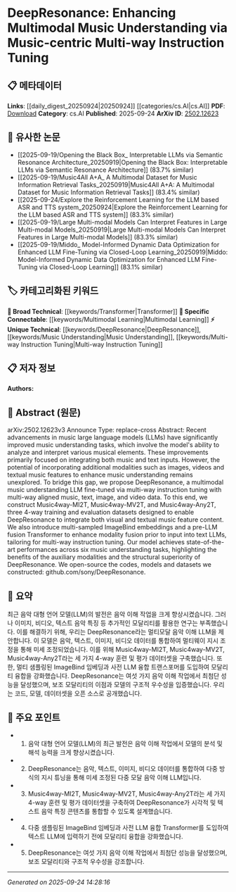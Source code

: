 <!-- KEYWORD_LINKING_METADATA:
{
  "processed_timestamp": "2025-09-24T14:28:16.911975",
  "vocabulary_version": "1.0",
  "selected_keywords": [
    "DeepResonance",
    "Multimodal Learning",
    "Transformer",
    "Music Understanding",
    "Multi-way Instruction Tuning"
  ],
  "rejected_keywords": [],
  "similarity_scores": {
    "DeepResonance": 0.8,
    "Multimodal Learning": 0.85,
    "Transformer": 0.75,
    "Music Understanding": 0.78,
    "Multi-way Instruction Tuning": 0.77
  },
  "extraction_method": "AI_prompt_based",
  "budget_applied": true,
  "candidates_json": {
    "candidates": [
      {
        "surface": "DeepResonance",
        "canonical": "DeepResonance",
        "aliases": [],
        "category": "unique_technical",
        "rationale": "DeepResonance is a novel model specifically designed for multimodal music understanding, providing a unique point of reference.",
        "novelty_score": 0.85,
        "connectivity_score": 0.65,
        "specificity_score": 0.9,
        "link_intent_score": 0.8
      },
      {
        "surface": "Multimodal",
        "canonical": "Multimodal Learning",
        "aliases": [
          "Multimodal"
        ],
        "category": "specific_connectable",
        "rationale": "Multimodal Learning is central to the paper's methodology, linking music, text, image, and video data.",
        "novelty_score": 0.55,
        "connectivity_score": 0.88,
        "specificity_score": 0.78,
        "link_intent_score": 0.85
      },
      {
        "surface": "Transformer",
        "canonical": "Transformer",
        "aliases": [],
        "category": "broad_technical",
        "rationale": "Transformers are a fundamental technology used in the model's architecture for modality fusion.",
        "novelty_score": 0.4,
        "connectivity_score": 0.9,
        "specificity_score": 0.7,
        "link_intent_score": 0.75
      },
      {
        "surface": "Music Understanding",
        "canonical": "Music Understanding",
        "aliases": [],
        "category": "unique_technical",
        "rationale": "Music Understanding is the primary application domain of the proposed model, providing a specific focus for linking.",
        "novelty_score": 0.65,
        "connectivity_score": 0.7,
        "specificity_score": 0.85,
        "link_intent_score": 0.78
      },
      {
        "surface": "Multi-way Instruction Tuning",
        "canonical": "Multi-way Instruction Tuning",
        "aliases": [],
        "category": "unique_technical",
        "rationale": "This tuning method is a novel approach in the paper, enhancing the model's ability to integrate multiple modalities.",
        "novelty_score": 0.75,
        "connectivity_score": 0.6,
        "specificity_score": 0.8,
        "link_intent_score": 0.77
      }
    ],
    "ban_list_suggestions": [
      "method",
      "performance",
      "improvements"
    ]
  },
  "decisions": [
    {
      "candidate_surface": "DeepResonance",
      "resolved_canonical": "DeepResonance",
      "decision": "linked",
      "scores": {
        "novelty": 0.85,
        "connectivity": 0.65,
        "specificity": 0.9,
        "link_intent": 0.8
      }
    },
    {
      "candidate_surface": "Multimodal",
      "resolved_canonical": "Multimodal Learning",
      "decision": "linked",
      "scores": {
        "novelty": 0.55,
        "connectivity": 0.88,
        "specificity": 0.78,
        "link_intent": 0.85
      }
    },
    {
      "candidate_surface": "Transformer",
      "resolved_canonical": "Transformer",
      "decision": "linked",
      "scores": {
        "novelty": 0.4,
        "connectivity": 0.9,
        "specificity": 0.7,
        "link_intent": 0.75
      }
    },
    {
      "candidate_surface": "Music Understanding",
      "resolved_canonical": "Music Understanding",
      "decision": "linked",
      "scores": {
        "novelty": 0.65,
        "connectivity": 0.7,
        "specificity": 0.85,
        "link_intent": 0.78
      }
    },
    {
      "candidate_surface": "Multi-way Instruction Tuning",
      "resolved_canonical": "Multi-way Instruction Tuning",
      "decision": "linked",
      "scores": {
        "novelty": 0.75,
        "connectivity": 0.6,
        "specificity": 0.8,
        "link_intent": 0.77
      }
    }
  ]
}
-->

# DeepResonance: Enhancing Multimodal Music Understanding via Music-centric Multi-way Instruction Tuning

## 📋 메타데이터

**Links**: [[daily_digest_20250924|20250924]] [[categories/cs.AI|cs.AI]]
**PDF**: [Download](https://arxiv.org/pdf/2502.12623.pdf)
**Category**: cs.AI
**Published**: 2025-09-24
**ArXiv ID**: [2502.12623](https://arxiv.org/abs/2502.12623)

## 🔗 유사한 논문
- [[2025-09-19/Opening the Black Box_ Interpretable LLMs via Semantic Resonance Architecture_20250919|Opening the Black Box: Interpretable LLMs via Semantic Resonance Architecture]] (83.7% similar)
- [[2025-09-19/Music4All A+A_ A Multimodal Dataset for Music Information Retrieval Tasks_20250919|Music4All A+A: A Multimodal Dataset for Music Information Retrieval Tasks]] (83.4% similar)
- [[2025-09-24/Explore the Reinforcement Learning for the LLM based ASR and TTS system_20250924|Explore the Reinforcement Learning for the LLM based ASR and TTS system]] (83.3% similar)
- [[2025-09-19/Large Multi-modal Models Can Interpret Features in Large Multi-modal Models_20250919|Large Multi-modal Models Can Interpret Features in Large Multi-modal Models]] (83.3% similar)
- [[2025-09-19/Middo_ Model-Informed Dynamic Data Optimization for Enhanced LLM Fine-Tuning via Closed-Loop Learning_20250919|Middo: Model-Informed Dynamic Data Optimization for Enhanced LLM Fine-Tuning via Closed-Loop Learning]] (83.1% similar)

## 🏷️ 카테고리화된 키워드
**🧠 Broad Technical**: [[keywords/Transformer|Transformer]]
**🔗 Specific Connectable**: [[keywords/Multimodal Learning|Multimodal Learning]]
**⚡ Unique Technical**: [[keywords/DeepResonance|DeepResonance]], [[keywords/Music Understanding|Music Understanding]], [[keywords/Multi-way Instruction Tuning|Multi-way Instruction Tuning]]

## 📋 저자 정보

**Authors:** 

## 📄 Abstract (원문)

arXiv:2502.12623v3 Announce Type: replace-cross 
Abstract: Recent advancements in music large language models (LLMs) have significantly improved music understanding tasks, which involve the model's ability to analyze and interpret various musical elements. These improvements primarily focused on integrating both music and text inputs. However, the potential of incorporating additional modalities such as images, videos and textual music features to enhance music understanding remains unexplored. To bridge this gap, we propose DeepResonance, a multimodal music understanding LLM fine-tuned via multi-way instruction tuning with multi-way aligned music, text, image, and video data. To this end, we construct Music4way-MI2T, Music4way-MV2T, and Music4way-Any2T, three 4-way training and evaluation datasets designed to enable DeepResonance to integrate both visual and textual music feature content. We also introduce multi-sampled ImageBind embeddings and a pre-LLM fusion Transformer to enhance modality fusion prior to input into text LLMs, tailoring for multi-way instruction tuning. Our model achieves state-of-the-art performances across six music understanding tasks, highlighting the benefits of the auxiliary modalities and the structural superiority of DeepResonance. We open-source the codes, models and datasets we constructed: github.com/sony/DeepResonance.

## 📝 요약

최근 음악 대형 언어 모델(LLM)의 발전은 음악 이해 작업을 크게 향상시켰습니다. 그러나 이미지, 비디오, 텍스트 음악 특징 등 추가적인 모달리티를 활용한 연구는 부족했습니다. 이를 해결하기 위해, 우리는 DeepResonance라는 멀티모달 음악 이해 LLM을 제안합니다. 이 모델은 음악, 텍스트, 이미지, 비디오 데이터를 통합하여 멀티웨이 지시 조정을 통해 미세 조정되었습니다. 이를 위해 Music4way-MI2T, Music4way-MV2T, Music4way-Any2T라는 세 가지 4-way 훈련 및 평가 데이터셋을 구축했습니다. 또한, 멀티 샘플링된 ImageBind 임베딩과 사전 LLM 융합 트랜스포머를 도입하여 모달리티 융합을 강화했습니다. DeepResonance는 여섯 가지 음악 이해 작업에서 최첨단 성능을 달성했으며, 보조 모달리티의 이점과 모델의 구조적 우수성을 입증했습니다. 우리는 코드, 모델, 데이터셋을 오픈 소스로 공개했습니다.

## 🎯 주요 포인트

- 1. 음악 대형 언어 모델(LLM)의 최근 발전은 음악 이해 작업에서 모델의 분석 및 해석 능력을 크게 향상시켰습니다.
- 2. DeepResonance는 음악, 텍스트, 이미지, 비디오 데이터를 통합하여 다중 방식의 지시 튜닝을 통해 미세 조정된 다중 모달 음악 이해 LLM입니다.
- 3. Music4way-MI2T, Music4way-MV2T, Music4way-Any2T라는 세 가지 4-way 훈련 및 평가 데이터셋을 구축하여 DeepResonance가 시각적 및 텍스트 음악 특징 콘텐츠를 통합할 수 있도록 설계했습니다.
- 4. 다중 샘플링된 ImageBind 임베딩과 사전 LLM 융합 Transformer를 도입하여 텍스트 LLM에 입력하기 전에 모달리티 융합을 강화했습니다.
- 5. DeepResonance는 여섯 가지 음악 이해 작업에서 최첨단 성능을 달성했으며, 보조 모달리티와 구조적 우수성을 강조합니다.


---

*Generated on 2025-09-24 14:28:16*